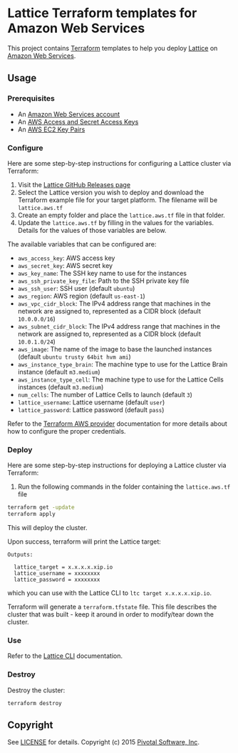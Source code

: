 # Lattice Terraform templates for Amazon Web Services

This project contains [Terraform](https://www.terraform.io/) templates to help you deploy
[Lattice](https://github.com/cloudfoundry-incubator/lattice) on
[Amazon Web Services](http://aws.amazon.com/).

## Usage

### Prerequisites

* An [Amazon Web Services account](http://aws.amazon.com/)
* An [AWS Access and Secret Access Keys](http://docs.aws.amazon.com/AWSSimpleQueueService/latest/SQSGettingStartedGuide/AWSCredentials.html)
* An [AWS EC2 Key Pairs](http://docs.aws.amazon.com/AWSEC2/latest/UserGuide/ec2-key-pairs.html)

### Configure

Here are some step-by-step instructions for configuring a Lattice cluster via Terraform:

1. Visit the [Lattice GitHub Releases page](https://github.com/cloudfoundry-incubator/lattice/releases#)
2. Select the Lattice version you wish to deploy and download the Terraform example file for your target platform.  The filename will be `lattice.aws.tf`
3. Create an empty folder and place the `lattice.aws.tf` file in that folder.
4. Update the `lattice.aws.tf` by filling in the values for the variables.  Details for the values of those variables are below.

The available variables that can be configured are:

* `aws_access_key`: AWS access key
* `aws_secret_key`: AWS secret key
* `aws_key_name`: The SSH key name to use for the instances
* `aws_ssh_private_key_file`: Path to the SSH private key file
* `aws_ssh_user`: SSH user (default `ubuntu`)
* `aws_region`: AWS region (default `us-east-1`)
* `aws_vpc_cidr_block`: The IPv4 address range that machines in the network are assigned to, represented as a CIDR block (default `10.0.0.0/16`)
* `aws_subnet_cidr_block`: The IPv4 address range that machines in the network are assigned to, represented as a CIDR block (default `10.0.1.0/24`)
* `aws_image`: The name of the image to base the launched instances (default `ubuntu trusty 64bit hvm ami`)
* `aws_instance_type_brain`: The machine type to use for the Lattice Brain instance (default `m3.medium`)
* `aws_instance_type_cell`: The machine type to use for the Lattice Cells instances (default `m3.medium`)
* `num_cells`: The number of Lattice Cells to launch (default `3`)
* `lattice_username`: Lattice username (default `user`)
* `lattice_password`: Lattice password (default `pass`)

Refer to the [Terraform AWS provider](https://www.terraform.io/docs/providers/aws/index.html)
documentation for more details about how to configure the proper credentials.

### Deploy

Here are some step-by-step instructions for deploying a Lattice cluster via Terraform:

1. Run the following commands in the folder containing the `lattice.aws.tf` file

  ```bash
  terraform get -update
  terraform apply
  ```

  This will deploy the cluster.

Upon success, terraform will print the Lattice target:

```
Outputs:

  lattice_target = x.x.x.x.xip.io
  lattice_username = xxxxxxxx
  lattice_password = xxxxxxxx
```

which you can use with the Lattice CLI to `ltc target x.x.x.x.xip.io`.

Terraform will generate a `terraform.tfstate` file.  This file describes the cluster that was built - keep it around in order to modify/tear down the cluster.

### Use

Refer to the [Lattice CLI](https://github.com/cloudfoundry-incubator/lattice/tree/master/ltc) documentation.

### Destroy

Destroy the cluster:

```
terraform destroy
```

## Copyright

See [LICENSE](https://github.com/cloudfoundry-incubator/lattice/blob/master/LICENSE) for details.
Copyright (c) 2015 [Pivotal Software, Inc](http://www.pivotal.io/).
